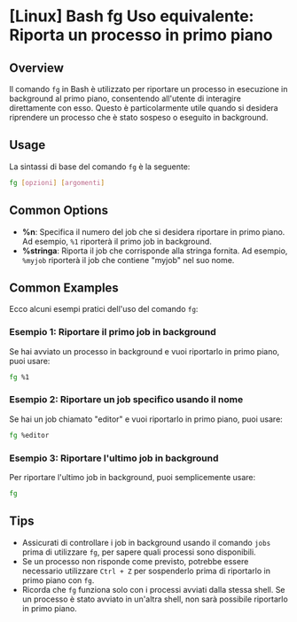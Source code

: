 # [Linux] Bash fg Uso equivalente: Riporta un processo in primo piano

## Overview
Il comando `fg` in Bash è utilizzato per riportare un processo in esecuzione in background al primo piano, consentendo all'utente di interagire direttamente con esso. Questo è particolarmente utile quando si desidera riprendere un processo che è stato sospeso o eseguito in background.

## Usage
La sintassi di base del comando `fg` è la seguente:

```bash
fg [opzioni] [argomenti]
```

## Common Options
- **%n**: Specifica il numero del job che si desidera riportare in primo piano. Ad esempio, `%1` riporterà il primo job in background.
- **%stringa**: Riporta il job che corrisponde alla stringa fornita. Ad esempio, `%myjob` riporterà il job che contiene "myjob" nel suo nome.

## Common Examples
Ecco alcuni esempi pratici dell'uso del comando `fg`:

### Esempio 1: Riportare il primo job in background
Se hai avviato un processo in background e vuoi riportarlo in primo piano, puoi usare:

```bash
fg %1
```

### Esempio 2: Riportare un job specifico usando il nome
Se hai un job chiamato "editor" e vuoi riportarlo in primo piano, puoi usare:

```bash
fg %editor
```

### Esempio 3: Riportare l'ultimo job in background
Per riportare l'ultimo job in background, puoi semplicemente usare:

```bash
fg
```

## Tips
- Assicurati di controllare i job in background usando il comando `jobs` prima di utilizzare `fg`, per sapere quali processi sono disponibili.
- Se un processo non risponde come previsto, potrebbe essere necessario utilizzare `Ctrl + Z` per sospenderlo prima di riportarlo in primo piano con `fg`.
- Ricorda che `fg` funziona solo con i processi avviati dalla stessa shell. Se un processo è stato avviato in un'altra shell, non sarà possibile riportarlo in primo piano.